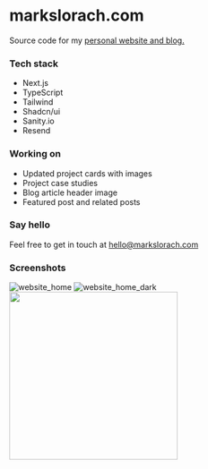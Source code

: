 # markslorach.com

Source code for my [personal website and blog.](https://www.markslorach.com/)

### Tech stack
- Next.js
- TypeScript
- Tailwind
- Shadcn/ui
- Sanity.io
- Resend

### Working on
- Updated project cards with images
- Project case studies
- Blog article header image
- Featured post and related posts

### Say hello
Feel free to get in touch at hello@markslorach.com

### Screenshots
![website_home](https://github.com/markslorach/markslorach.com/assets/15185553/1a86a879-91a3-4933-a219-afc288b75192)
![website_home_dark](https://github.com/markslorach/markslorach.com/assets/15185553/a28ab2bc-259b-4e0b-b59a-45b08e0e877d)
<img src="https://github.com/markslorach/markslorach.com/assets/15185553/8cfe4fdf-cd34-490b-8a69-a11671130861" width="300">

